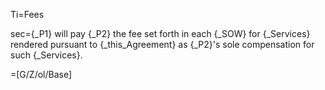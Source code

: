 Ti=Fees

sec={_P1} will pay {_P2} the fee set forth in each {_SOW} for {_Services} rendered pursuant to {_this_Agreement} as {_P2}'s sole compensation for such {_Services}.

=[G/Z/ol/Base]
